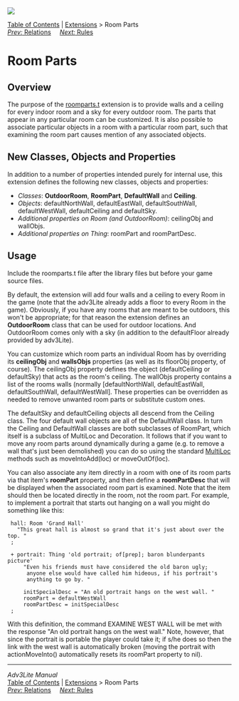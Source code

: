 <div class="topbar">

<img src="../../docs/manual/topbar.jpg" data-border="0" />

</div>

<div class="nav">

<a href="../../docs/manual/toc.htm" class="nav">Table of Contents</a> \|
<a href="../../docs/manual/extensions.htm" class="nav">Extensions</a> \>
Room Parts  
<span class="navnp"><a href="relations.htm" class="nav"><em>Prev:</em> Relations</a>
    <a href="rules.htm" class="nav"><em>Next:</em> Rules</a>     </span>

</div>

<div class="main">

# Room Parts

## Overview

The purpose of the [roomparts.t](../roomparts.t) extension is to provide
walls and a ceiling for every indoor room and a sky for every outdoor
room. The parts that appear in any particular room can be customized. It
is also possible to associate particular objects in a room with a
particular room part, such that examining the room part causes mention
of any associated objects.

  
<span id="classes"></span>

## New Classes, Objects and Properties

In addition to a number of properties intended purely for internal use,
this extension defines the following new classes, objects and
properties:

- *Classes*: **OutdoorRoom**, **RoomPart**, **DefaultWall** and
  **Ceiling**.
- *Objects*: defaultNorthWall, defaultEastWall, defaultSouthWall,
  defaultWestWall, defaultCeiling and defaultSky.
- *Additional properties on Room (and OutdoorRoom)*:
  <span class="code">ceilingObj</span> and
  <span class="code">wallObjs</span>.
- *Additional properties on Thing*: <span class="code">roomPart</span>
  and <span class="code">roomPartDesc</span>.

  
<span id="usage"></span>

## Usage

Include the roomparts.t file after the library files but before your
game source files.

By default, the extension will add four walls and a ceiling to every
Room in the game (note that the adv3Lite already adds a floor to every
Room in the game). Obviously, if you have any rooms that are meant to be
outdoors, this won't be appropriate; for that reason the extension
defines an **OutdoorRoom** class that can be used for outdoor locations.
And OutdoorRoom comes only with a sky (in addition to the defaultFloor
already provided by adv3Lite).

You can customize which room parts an individual Room has by overriding
its **ceilingObj** and **wallsObjs** properties (as well as its floorObj
property, of course). The <span class="code">ceilingObj</span> property
defines the object (defaultCeiling or defaultSky) that acts as the
room's ceiling. The <span class="code">wallObjs</span> property contains
a list of the rooms walls (normally \[defaultNorthWall, defaultEastWall,
defaultSouthWall, defaultWestWall\]. These properties can be overridden
as needed to remove unwanted room parts or substitute custom ones.

The defaultSky and defaultCeiling objects all descend from the
<span class="code">Ceiling</span> class. The four default wall objects
are all of the <span class="code">DefaultWall</span> class. In turn the
Ceiling and DefaultWall classes are both subclasses of
<span class="code">RoomPart</span>, which itself is a subclass of
<span class="code">MultiLoc</span> and
<span class="code">Decoration</span>. It follows that if you want to
move any room parts around dynamically during a game (e.g. to remove a
wall that's just been demolished) you can do so using the standard
[MultiLoc](../../manual/multiloc#movingmulti) methods such as
moveIntoAdd(loc) or moveOutOf(loc).

You can also associate any item directly in a room with one of its room
parts via that item's **roomPart** property, and then define a
**roomPartDesc** that will be displayed when the associated room part is
examined. Note that the item should then be located directly in the
room, not the room part. For example, to implement a portrait that
starts out hanging on a wall you might do something like this:

<div class="code">

     hall: Room 'Grand Hall'
       "This great hall is almost so grand that it's just about over the top. "
     ;
     
     + portrait: Thing 'old portrait; of[prep]; baron blunderpants picture'
         "Even his friends must have considered the old baron ugly;
          anyone else would have called him hideous, if his portrait's
          anything to go by. "
          
         initSpecialDesc = "An old portrait hangs on the west wall. "
         roomPart = defaultWestWall
         roomPartDesc = initSpecialDesc
     ; 
     

</div>

With this definition, the command EXAMINE WEST WALL will be met with the
response "An old portrait hangs on the west wall." Note, however, that
since the portrait is portable the player could take it; if s/he does so
then the link with the west wall is automatically broken (moving the
portrait with actionMoveInto() automatically resets its roomPart
property to nil).

</div>

------------------------------------------------------------------------

<div class="navb">

*Adv3Lite Manual*  
<a href="../../docs/manual/toc.htm" class="nav">Table of Contents</a> \|
<a href="../../docs/manual/extensions.htm" class="nav">Extensions</a> \>
Room Parts  
<span class="navnp"><a href="relations.htm" class="nav"><em>Prev:</em> Relations</a>
    <a href="rules.htm" class="nav"><em>Next:</em> Rules</a>     </span>

</div>
